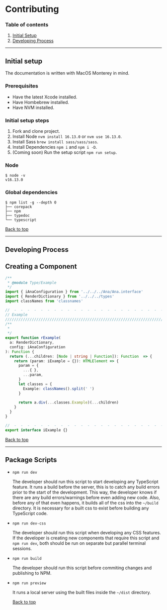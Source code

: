 # Contributing

### Table of contents

1. [Initial Setup](#initial-setup)
2. [Developing Process](#developing-process)

---

## Initial setup

The documentation is written with MacOS Monterey in mind.

### Prerequisites

* Have the latest Xcode installed.
* Have Hombebrew installed.
* Have NVM installed.

### Initial setup steps

1. Fork and clone project.
2. Install Node `nvm install 16.13.0` or `nvm use 16.13.0`.
3. Install Sass `brew install sass/sass/sass`.
4. Install Dependencies `npm i` and `npm i -D`.
5. (Coming soon) Run the setup script `npm run setup`.

### Node

```
$ node -v
v16.13.0
```

### Global dependencies

```
$ npm list -g --depth 0
├── corepack
├── npm
├── typedoc
└── typescript
```

[Back to top](#top)

---

## Developing Process

## Creating a Component

```typescript
/**
 * @module Type/Example
 */
import { iAnaConfiguration } from '../../../Ana/Ana.interface'
import { RenderDictionary } from '../../../types'
import classNames from 'classnames'

//  -  -  -  -  -  -  -  -  -  -  -  -  -  -  -  -  -  -  -  -  -  -  -  -  -  -  -  -  -  -  -  -  -  -
// Example
////////////////////////////////////////////////////////////////////////////////////////////////////////
/**
 * 
 */
export function rExample(
  a: RenderDictionary,
  config: iAnaConfiguration
): Function {
  return (...children: [Node | string | Function]): Function  => {
    return (param: iExample = {}): HTMLElement => {
      param = {
        ...{ },
        ...param,
      }
      let classes = {
        Example: classNames().split(' ')
      }
  
      return a.div(...classes.Example)(...children)
    }
  }
}

//  -  -  -  -  -  -  -  -  -  -  -  -  -  -  -  -  -  -  -  -  -  -  -  -  -  -  -  -  -  -  -  -  -  -
export interface iExample {}
```

[Back to top](#top)

---

## Package Scripts

* `npm run dev`

  The developer should run this script to start developing any TypeScript feature. It runs a build before the server, this is to catch any build errors prior to the start of the development. This way, the developer knows if there are any build errors/warnings before even adding new code. Also, before any of that even happens, it builds all of the css into the `~/build` directory. It is necessary for a built css to exist before building any TypeScript code.

* `npm run dev-css`
  
  The developer should run this script when developing any CSS features. If the developer is creating new components that require this script and `npm run dev`, both should be run on separate but parallel terminal sessions.

* `npm run build`

  The developer should run this script before commiting changes and publishing to NPM.

* `npm run preview`
  
  It runs a local server using the built files inside the `~/dist` directory.

  [Back to top](#top)
